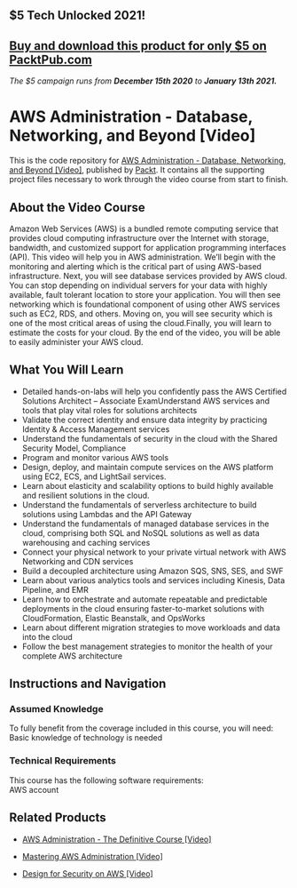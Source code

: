 ## $5 Tech Unlocked 2021!
[Buy and download this product for only $5 on PacktPub.com](https://www.packtpub.com/)
-----
*The $5 campaign         runs from __December 15th 2020__ to __January 13th 2021.__*

# AWS Administration - Database, Networking, and Beyond [Video]
This is the code repository for [AWS Administration - Database, Networking, and Beyond [Video]](https://www.packtpub.com/virtualization-and-cloud/aws-certified-solutions-architect-associate-exam-prep-guide-video?utm_source=github&utm_medium=repository&utm_campaign=9781789535433), published by [Packt](https://www.packtpub.com/?utm_source=github). It contains all the supporting project files necessary to work through the video course from start to finish.
## About the Video Course
Amazon Web Services (AWS) is a bundled remote computing service that provides cloud computing infrastructure over the Internet with storage, bandwidth, and customized support for application programming interfaces (API).
This video will help you in AWS administration. We’ll begin with the monitoring and alerting which is the critical part of using AWS-based infrastructure. Next, you will see database services provided by AWS cloud. You can stop depending on individual servers for your data with highly available, fault tolerant location to store your application. You will then see networking which is foundational component of using other AWS services such as EC2, RDS, and others. Moving on, you will see security which is one of the most critical areas of using the cloud.Finally, you will learn to estimate the costs for your cloud. By the end of the video, you will be able to easily administer your AWS cloud.

<H2>What You Will Learn</H2>
<DIV class=book-info-will-learn-text>
<UL>
<LI>Detailed hands-on-labs will help you confidently pass the AWS Certified Solutions Architect – Associate ExamUnderstand AWS services and tools that play vital roles for solutions architects 
<LI>Validate the correct identity and ensure data integrity by practicing Identity &amp; Access Management services 
<LI>Understand the fundamentals of security in the cloud with the Shared Security Model, Compliance 
<LI>Program and monitor various AWS tools 
<LI>Design, deploy, and maintain compute services on the AWS platform using EC2, ECS, and LightSail services. 
<LI>Learn about elasticity and scalability options to build highly available and resilient solutions in the cloud. 
<LI>Understand the fundamentals of serverless architecture to build solutions using Lambdas and the API Gateway 
<LI>Understand the fundamentals of managed database services in the cloud, comprising both SQL and NoSQL solutions as well as data warehousing and caching services 
<LI>Connect your physical network to your private virtual network with AWS Networking and CDN services 
<LI>Build a decoupled architecture using Amazon SQS, SNS, SES, and SWF 
<LI>Learn about various analytics tools and services including Kinesis, Data Pipeline, and EMR 
<LI>Learn how to orchestrate and automate repeatable and predictable deployments in the cloud ensuring faster-to-market solutions with CloudFormation, Elastic Beanstalk, and OpsWorks 
<LI>Learn about different migration strategies to move workloads and data into the cloud 
<LI>Follow the best management strategies to monitor the health of your complete AWS architecture </LI></UL></DIV>

## Instructions and Navigation
### Assumed Knowledge
To fully benefit from the coverage included in this course, you will need:<br/>
Basic knowledge of technology is needed
### Technical Requirements
This course has the following software requirements:<br/>
AWS account

## Related Products
* [AWS Administration - The Definitive Course [Video]](https://www.packtpub.com/virtualization-and-cloud/aws-administration-definitive-course-video?utm_source=github&utm_medium=repository&utm_campaign=9781788472555)

* [Mastering AWS Administration [Video]](https://www.packtpub.com/virtualization-and-cloud/mastering-aws-administration-video?utm_source=github&utm_medium=repository&utm_campaign=9781788395670)

* [Design for Security on AWS [Video]](https://www.packtpub.com/virtualization-and-cloud/design-security-aws-video?utm_source=github&utm_medium=repository&utm_campaign=9781838556440)

